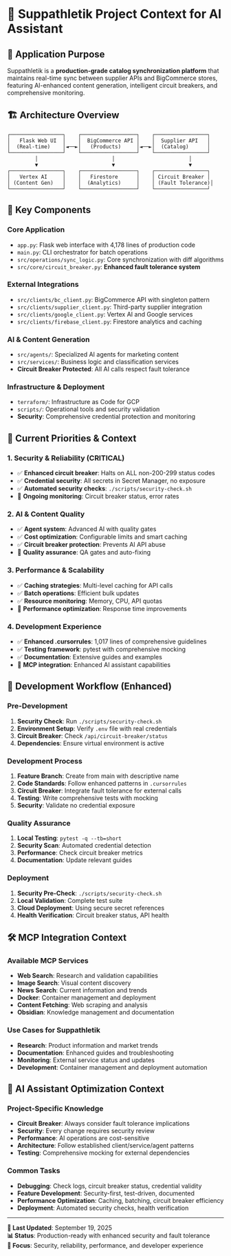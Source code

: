 # 🎯 Suppathletik Project Context for AI Assistant

## 🚀 Application Purpose
Suppathletik is a **production-grade catalog synchronization platform** that maintains real-time sync between supplier APIs and BigCommerce stores, featuring AI-enhanced content generation, intelligent circuit breakers, and comprehensive monitoring.

## 🏗️ Architecture Overview
```
┌─────────────────┐    ┌──────────────────┐    ┌─────────────────┐
│   Flask Web UI  │    │  BigCommerce API │    │  Supplier API   │
│  (Real-time)    │◄──►│   (Products)     │◄──►│  (Catalog)      │
└─────────────────┘    └──────────────────┘    └─────────────────┘
         │                        │                        │
         ▼                        ▼                        ▼
┌─────────────────┐    ┌──────────────────┐    ┌─────────────────┐
│   Vertex AI     │    │   Firestore      │    │ Circuit Breaker │
│ (Content Gen)   │    │  (Analytics)     │    │ (Fault Tolerance)│
└─────────────────┘    └──────────────────┘    └─────────────────┘
```

## 📁 Key Components

### **Core Application**
- `app.py`: Flask web interface with 4,178 lines of production code
- `main.py`: CLI orchestrator for batch operations
- `src/operations/sync_logic.py`: Core synchronization with diff algorithms
- `src/core/circuit_breaker.py`: **Enhanced fault tolerance system**

### **External Integrations**
- `src/clients/bc_client.py`: BigCommerce API with singleton pattern
- `src/clients/supplier_client.py`: Third-party supplier integration
- `src/clients/google_client.py`: Vertex AI and Google services
- `src/clients/firebase_client.py`: Firestore analytics and caching

### **AI & Content Generation**
- `src/agents/`: Specialized AI agents for marketing content
- `src/services/`: Business logic and classification services
- **Circuit Breaker Protected**: All AI calls respect fault tolerance

### **Infrastructure & Deployment**
- `terraform/`: Infrastructure as Code for GCP
- `scripts/`: Operational tools and security validation
- **Security**: Comprehensive credential protection and monitoring

## 🎯 Current Priorities & Context

### **1. Security & Reliability** (CRITICAL)
- ✅ **Enhanced circuit breaker**: Halts on ALL non-200-299 status codes
- ✅ **Credential security**: All secrets in Secret Manager, no exposure
- ✅ **Automated security checks**: `./scripts/security-check.sh`
- 🔄 **Ongoing monitoring**: Circuit breaker status, error rates

### **2. AI & Content Quality**
- ✅ **Agent system**: Advanced AI with quality gates
- ✅ **Cost optimization**: Configurable limits and smart caching
- ✅ **Circuit breaker protection**: Prevents AI API abuse
- 🔄 **Quality assurance**: QA gates and auto-fixing

### **3. Performance & Scalability**
- ✅ **Caching strategies**: Multi-level caching for API calls
- ✅ **Batch operations**: Efficient bulk updates
- ✅ **Resource monitoring**: Memory, CPU, API quotas
- 🔄 **Performance optimization**: Response time improvements

### **4. Development Experience**
- ✅ **Enhanced .cursorrules**: 1,017 lines of comprehensive guidelines
- ✅ **Testing framework**: pytest with comprehensive mocking
- ✅ **Documentation**: Extensive guides and examples
- 🔄 **MCP integration**: Enhanced AI assistant capabilities

## 🔧 Development Workflow (Enhanced)

### **Pre-Development**
1. **Security Check**: Run `./scripts/security-check.sh`
2. **Environment Setup**: Verify `.env` file with real credentials
3. **Circuit Breaker**: Check `/api/circuit-breaker/status`
4. **Dependencies**: Ensure virtual environment is active

### **Development Process**
1. **Feature Branch**: Create from main with descriptive name
2. **Code Standards**: Follow enhanced patterns in `.cursorrules`
3. **Circuit Breaker**: Integrate fault tolerance for external calls
4. **Testing**: Write comprehensive tests with mocking
5. **Security**: Validate no credential exposure

### **Quality Assurance**
1. **Local Testing**: `pytest -q --tb=short`
2. **Security Scan**: Automated credential detection
3. **Performance**: Check circuit breaker metrics
4. **Documentation**: Update relevant guides

### **Deployment**
1. **Security Pre-Check**: `./scripts/security-check.sh`
2. **Local Validation**: Complete test suite
3. **Cloud Deployment**: Using secure secret references
4. **Health Verification**: Circuit breaker status, API health

## 🛠️ MCP Integration Context

### **Available MCP Services**
- **Web Search**: Research and validation capabilities
- **Image Search**: Visual content discovery
- **News Search**: Current information and trends
- **Docker**: Container management and deployment
- **Content Fetching**: Web scraping and analysis
- **Obsidian**: Knowledge management and documentation

### **Use Cases for Suppathletik**
- **Research**: Product information and market trends
- **Documentation**: Enhanced guides and troubleshooting
- **Monitoring**: External service status and updates
- **Development**: Container management and deployment automation

## 🎯 AI Assistant Optimization Context

### **Project-Specific Knowledge**
- **Circuit Breaker**: Always consider fault tolerance implications
- **Security**: Every change requires security review
- **Performance**: AI operations are cost-sensitive
- **Architecture**: Follow established client/service/agent patterns
- **Testing**: Comprehensive mocking for external dependencies

### **Common Tasks**
- **Debugging**: Check logs, circuit breaker status, credential validity
- **Feature Development**: Security-first, test-driven, documented
- **Performance Optimization**: Caching, batching, circuit breaker efficiency
- **Deployment**: Automated security checks, health verification

---

**🔄 Last Updated**: September 19, 2025  
**📊 Status**: Production-ready with enhanced security and fault tolerance  
**🎯 Focus**: Security, reliability, performance, and developer experience
